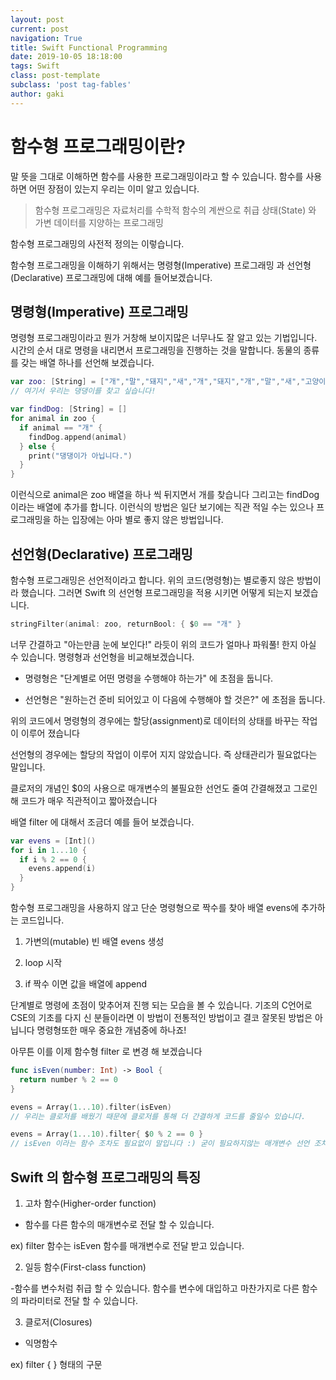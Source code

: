 ```yaml
---
layout: post
current: post
navigation: True
title: Swift Functional Programming
date: 2019-10-05 18:18:00
tags: Swift
class: post-template
subclass: 'post tag-fables'
author: gaki
---  
```




# 함수형 프로그래밍이란?

말 뜻을 그대로 이해하면 함수를 사용한 프로그래밍이라고 할 수 있습니다. 함수를 사용하면 어떤 장점이 있는지 우리는 이미 알고 있습니다.

> 함수형 프로그래밍은 자료처리를 수학적 함수의 계싼으로 취급 상태(State) 와 가변 데이터를 지양하는 프로그래밍

함수형 프로그래밍의 사전적 정의는 이렇습니다. 

함수형 프로그래밍을 이해하기 위해서는 명령형(Imperative) 프로그래밍 과 선언형(Declarative) 프로그래밍에 대해 예를 들어보겠습니다.

## 명령형(Imperative) 프로그래밍  

명령형 프로그래밍이라고 뭔가 거창해 보이지많은 너무나도 잘 알고 있는 기법입니다.
시간의 순서 대로 명령을 내리면서 프로그래밍을 진행하는 것을 말합니다.
동물의 종류를 갖는 배열 하나를 선언해 보겠습니다.  

```swift
var zoo: [String] = ["개","말","돼지","새","개","돼지","개","말","새","고양이"]
// 여기서 우리는 댕댕이를 찾고 싶습니다!  

var findDog: [String] = []
for animal in zoo {
  if animal == "개" {
    findDog.append(animal)
  } else {
    print("댕댕이가 아닙니다.")
  }
}
```
 이런식으로 animal은 zoo 배열을 하나 씩 뒤지면서 개를 찾습니다 그리고는 findDog이라는 배열에 추가를 합니다.
이런식의 방법은 일단 보기에는 직관 적일 수는 있으나 프로그래밍을 하는 입장에는 아마 별로 좋지 않은 방법입니다.


## 선언형(Declarative) 프로그래밍

함수형 프로그래밍은 선언적이라고 합니다. 위의 코드(명령형)는 별로좋지 않은 방법이라 했습니다. 그러면 Swift 의 선언형 프로그래밍을 적용 시키면 어떻게 되는지 보겠습니다.


```swift
stringFilter(animal: zoo, returnBool: { $0 == "개" }
```


너무 간결하고 "아는만큼 눈에 보인다!" 라듯이 위의 코드가 얼마나 파워풀! 한지 아실 수 있습니다.
명령형과 선언형을 비교해보겠습니다.

- 명령형은 "단계별로 어떤 명령을 수행해야 하는가" 에 초점을 둡니다.

- 선언형은 "원하는건 준비 되어있고 이 다음에 수행해야 할 것은?" 에 초점을 둡니다.



위의 코드에서 명령형의 경우에는 할당(assignment)로 데이터의 상태를 바꾸는 작업이 이루어 졌습니다

선언형의 경우에는 할당의 작업이 이루어 지지 않았습니다. 즉 상태관리가 필요없다는 말입니다.

클로저의 개념인 $0의 사용으로 매개변수의 불필요한 선언도 줄여 간결해졌고 그로인해 코드가 매우 직관적이고 짧아졌습니다

배열 filter 에 대해서 조금더 예를 들어 보겠습니다.  

```swift
var evens = [Int]()
for i in 1...10 {
  if i % 2 == 0 {
    evens.append(i)
  }
}
```
 함수형 프로그래밍을 사용하지 않고 단순 명령형으로 짝수를 찾아 배열 evens에 추가하는 코드입니다.

1. 가변의(mutable) 빈 배열 evens 생성

2. loop 시작

3. if 짝수 이면  값을 배열에 append 

단계별로 명령에 초점이 맞추어져 진행 되는 모습을 볼 수 있습니다. 기조의 C언어로 CSE의 기초를 다지 신 분들이라면 이 방법이 전통적인 방법이고 결코 잘못된 방법은 아닙니다 명령형또한 매우 중요한 개념중에 하나죠!

아무튼 이를 이제 함수형 filter 로 변경 해 보겠습니다


```swift
func isEven(number: Int) -> Bool {
  return number % 2 == 0
}

evens = Array(1...10).filter(isEven)
// 우리는 클로저를 배웠기 때문에 클로저를 통해 더 간결하게 코드를 줄일수 있습니다.

evens = Array(1...10).filter{ $0 % 2 == 0 }
// isEven 이라는 함수 조차도 필요없이 말입니다 :) 굳이 필요하지않는 매개변수 선언 조차도 없애 버릴 수 있습니다.
```  



##  Swift 의 함수형 프로그래밍의 특징


1. 고차 함수(Higher-order function)

- 함수를 다른 함수의 매개변수로 전달 할 수 있습니다.

ex) filter 함수는 isEven 함수를 매개변수로 전달 받고 있습니다.

2. 일등 함수(First-class function)

-함수를 변수처럼 취급 할 수 있습니다. 함수를 변수에 대입하고 마찬가지로 다른 함수의 파라미터로 전달 할 수 있습니다.

3. 클로저(Closures)

- 익명함수

ex) filter { } 형태의 구문

